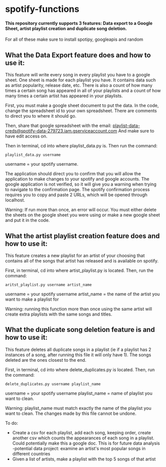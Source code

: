 # spotify-functions

#### This repository currently supports 3 features: Data export to a Google Sheet, artist playlist creation and duplicate song deletion. 

For all of these make sure to install spotipy, googleapis and random



## What the Data Export feature does and how to use it:

This feature will write every song in every playlist you have to a google sheet. One sheet is made for each playlist you have. It contains data such as artist popularity, release date, etc. There is also a count of how many times a certain song has appeared in all of your playlists and a count of how many times a certain artist has appeared in your playlists.

First, you must make a google sheet document to put the data. In the code, change the spreadsheet id to your own spreadsheet. There are comments to direct you to where it should go.

Then, share that google spreadsheet with the email:
    playlist-data-creds@spotify-data-279723.iam.gserviceaccount.com
And make sure to have edit access on.

Then in terminal, cd into where playlist_data.py is. Then run the command:

`playlist_data.py username`

username = your spotify username.

The application should direct you to confirm that you will allow the application to make changes to your spotify and google accounts. The google application is not verified, so it will give you a warning when trying to navigate to the confirmation page. The spotify confirmation process requires you to copy and paste 2 URLs, which will be opened through localhost.

Warning: 
If run more than once, an error will occur. You must either delete the sheets on the google sheet you were using or make a new google sheet and put it in the code.



## What the artist playlist creation feature does and how to use it:

This feature creates a new playlist for an artist of your choosing that contains all of the songs that artist has released and is available on spotify.

First, in terminal, cd into where artist_playlist.py is located. Then, run the command:

`aritst_playlist.py username artist_name`

username = your spotify username 
artist_name = the name of the artist you want to make a playlist for

Warning: running this function more than once using the same artist will create extra playlists with the same songs and titles.



## What the duplicate song deletion feature is and how to use it:

This feature deletes all duplicate songs in a playlist (ie if a playlist has 2 instances of a song, after running this file it will only have 1). The songs deleted are the ones closest to the end.

First, in terminal, cd into where delete_duplicates.py is located. Then, run the command:

`delete_duplicates.py username playlist_name`

username = your spotify username
playlist_name = name of playlist you want to clean.

Warning: playlist_name must match exactly the name of the playlist you want to clean. The changes made by this file cannot be undone. 








To do:
- Create a csv for each playlist, add each song, keeping order, create another csv which counts the appearances of each song in a playlist. Could potentially make this a google doc. This is for future data analysis
  -potential data project: examine an artist's most popular songs in different countries
- Given a list of artists, make a playlist with the top 5 songs of that artist 

